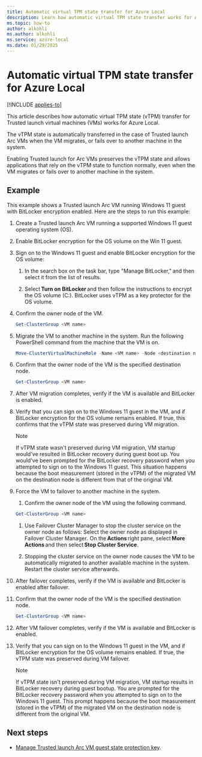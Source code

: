 ```yaml
---
title: Automatic virtual TPM state transfer for Azure Local
description: Learn how automatic virtual TPM state transfer works for Azure Local.
ms.topic: how-to
author: alkohli
ms.author: alkohli
ms.service: azure-local
ms.date: 01/29/2025
---
```


# Automatic virtual TPM state transfer for Azure Local

[!INCLUDE [applies-to](../includes/hci-applies-to-23h2.md)]

This article describes how automatic virtual TPM state (vTPM) transfer for Trusted launch virtual machines (VMs) works for Azure Local.

The vTPM state is automatically transferred in the case of Trusted launch Arc VMs when the VM migrates, or fails over to another machine in the system.

Enabling Trusted launch for Arc VMs preserves the vTPM state and allows applications that rely on the vTPM state to function normally, even when the VM migrates or fails over to another machine in the system.

## Example

This example shows a Trusted launch Arc VM running Windows 11 guest with BitLocker encryption enabled. Here are the steps to run this example:

1. Create a Trusted launch Arc VM running a supported Windows 11 guest operating system (OS).

1. Enable BitLocker encryption for the OS volume on the Win 11 guest.

1. Sign on to the Windows 11 guest and enable BitLocker encryption for the OS volume:

    1. In the search box on the task bar, type "Manage BitLocker," and then select it from the list of results.

    1. Select **Turn on BitLocker** and then follow the instructions to encrypt the OS volume (C:). BitLocker uses vTPM as a key protector for the OS volume.

1. Confirm the owner node of the VM.

    ```powershell
    Get-ClusterGroup <VM name>
    ```

1. Migrate the VM to another machine in the system. Run the following PowerShell command from the machine that the VM is on.

    ```powershell
    Move-ClusterVirtualMachineRole -Name <VM name> -Node <destination node> -MigrationType Shutdown
    ```

1. Confirm that the owner node of the VM is the specified destination node.

    ```powershell
    Get-ClusterGroup <VM name>
    ```

1. After VM migration completes, verify if the VM is available and BitLocker is enabled.

1. Verify that you can sign on to the Windows 11 guest in the VM, and if BitLocker encryption for the OS volume remains enabled. If true, this confirms that the vTPM state was preserved during VM migration.

    > [!NOTE]
    > If vTPM state wasn't preserved during VM migration, VM startup would've resulted in BitLocker recovery during guest boot up. You would've been prompted for the BitLocker recovery password when you attempted to sign on to the Windows 11 guest. This situation happens because the boot measurement (stored in the vTPM) of the migrated VM on the destination node is different from that of the original VM.

1. Force the VM to failover to another machine in the system.

    1. Confirm the owner node of the VM using the following command.

    ```powershell
    Get-ClusterGroup <VM name>
    ```

    1. Use Failover Cluster Manager to stop the cluster service on the owner node as follows: Select the owner node as displayed in Failover Cluster Manager.  On the **Actions** right pane, select **More Actions** and then select **Stop Cluster Service**.

    1. Stopping the cluster service on the owner node causes the VM to be automatically migrated to another available machine in the system. Restart the cluster service afterwards.

1. After failover completes, verify if the VM is available and BitLocker is enabled after failover.

1. Confirm that the owner node of the VM is the specified destination node.

    ```powershell
    Get-ClusterGroup <VM name>
    ```

1. After VM failover completes, verify if the VM is available and BitLocker is enabled.

1. Verify that you can sign on to the Windows 11 guest in the VM, and if BitLocker encryption for the OS volume remains enabled. If true, the vTPM state was preserved during VM failover.

    > [!NOTE]
    > If vTPM state isn't preserved during VM migration, VM startup results in BitLocker recovery during guest bootup. You are prompted for the BitLocker recovery password when you attempted to sign on to the Windows 11 guest. This prompt happens because the boot measurement (stored in the vTPM) of the migrated VM on the destination node is different from the original VM.


## Next steps

- [Manage Trusted launch Arc VM guest state protection key](trusted-launch-vm-import-key.md).
